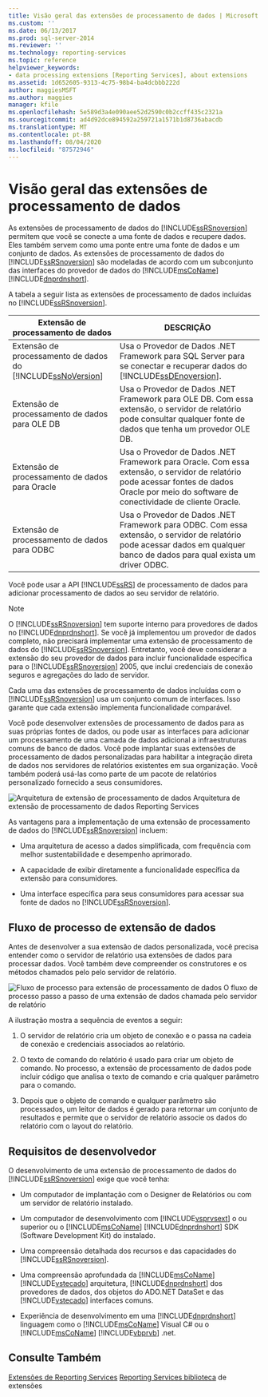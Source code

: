 ```yaml
---
title: Visão geral das extensões de processamento de dados | Microsoft Docs
ms.custom: ''
ms.date: 06/13/2017
ms.prod: sql-server-2014
ms.reviewer: ''
ms.technology: reporting-services
ms.topic: reference
helpviewer_keywords:
- data processing extensions [Reporting Services], about extensions
ms.assetid: 1d652605-9313-4c75-98b4-ba4dcbbb222d
author: maggiesMSFT
ms.author: maggies
manager: kfile
ms.openlocfilehash: 5e589d3a4e090aee52d2590c0b2ccff435c2321a
ms.sourcegitcommit: ad4d92dce894592a259721a1571b1d8736abacdb
ms.translationtype: MT
ms.contentlocale: pt-BR
ms.lasthandoff: 08/04/2020
ms.locfileid: "87572946"
---
```

# <a name="data-processing-extensions-overview"></a>Visão geral das extensões de processamento de dados
  As extensões de processamento de dados do [!INCLUDE[ssRSnoversion](../../../includes/ssrsnoversion-md.md)] permitem que você se conecte a uma fonte de dados e recupere dados. Eles também servem como uma ponte entre uma fonte de dados e um conjunto de dados. As extensões de processamento de dados do [!INCLUDE[ssRSnoversion](../../../includes/ssrsnoversion-md.md)] são modeladas de acordo com um subconjunto das interfaces do provedor de dados do [!INCLUDE[msCoName](../../../includes/msconame-md.md)] [!INCLUDE[dnprdnshort](../../../includes/dnprdnshort-md.md)].

 A tabela a seguir lista as extensões de processamento de dados incluídas no [!INCLUDE[ssRSnoversion](../../../includes/ssrsnoversion-md.md)].

|Extensão de processamento de dados|DESCRIÇÃO|
|-------------------------------|-----------------|
|Extensão de processamento de dados do [!INCLUDE[ssNoVersion](../../../includes/ssnoversion-md.md)]|Usa o Provedor de Dados .NET Framework para SQL Server para se conectar e recuperar dados do [!INCLUDE[ssDEnoversion](../../../includes/ssdenoversion-md.md)].|
|Extensão de processamento de dados para OLE DB|Usa o Provedor de Dados .NET Framework para OLE DB. Com essa extensão, o servidor de relatório pode consultar qualquer fonte de dados que tenha um provedor OLE DB.|
|Extensão de processamento de dados para Oracle|Usa o Provedor de Dados .NET Framework para Oracle. Com essa extensão, o servidor de relatório pode acessar fontes de dados Oracle por meio do software de conectividade de cliente Oracle.|
|Extensão de processamento de dados para ODBC|Usa o Provedor de Dados .NET Framework para ODBC. Com essa extensão, o servidor de relatório pode acessar dados em qualquer banco de dados para qual exista um driver ODBC.|

 Você pode usar a API [!INCLUDE[ssRS](../../../includes/ssrs.md)] de processamento de dados para adicionar processamento de dados ao seu servidor de relatório.

> [!NOTE]
>  O [!INCLUDE[ssRSnoversion](../../../includes/ssrsnoversion-md.md)] tem suporte interno para provedores de dados no [!INCLUDE[dnprdnshort](../../../includes/dnprdnshort-md.md)]. Se você já implementou um provedor de dados completo, não precisará implementar uma extensão de processamento de dados do [!INCLUDE[ssRSnoversion](../../../includes/ssrsnoversion-md.md)]. Entretanto, você deve considerar a extensão do seu provedor de dados para incluir funcionalidade específica para o [!INCLUDE[ssRSnoversion](../../../includes/ssrsnoversion-md.md)] 2005, que inclui credenciais de conexão seguros e agregações do lado de servidor.

 Cada uma das extensões de processamento de dados incluídas com o [!INCLUDE[ssRSnoversion](../../../includes/ssrsnoversion-md.md)] usa um conjunto comum de interfaces. Isso garante que cada extensão implementa funcionalidade comparável.

 Você pode desenvolver extensões de processamento de dados para as suas próprias fontes de dados, ou pode usar as interfaces para adicionar um processamento de uma camada de dados adicional a infraestruturas comuns de banco de dados. Você pode implantar suas extensões de processamento de dados personalizadas para habilitar a integração direta de dados nos servidores de relatórios existentes em sua organização. Você também poderá usá-las como parte de um pacote de relatórios personalizado fornecido a seus consumidores.

 ![Arquitetura de extensão de processamento de dados](../../media/bk-dataprocess-extensions.gif "Arquitetura de extensão de processamento de dados") Arquitetura de extensão de processamento de dados Reporting Services

 As vantagens para a implementação de uma extensão de processamento de dados do [!INCLUDE[ssRSnoversion](../../../includes/ssrsnoversion-md.md)] incluem:

-   Uma arquitetura de acesso a dados simplificada, com frequência com melhor sustentabilidade e desempenho aprimorado.

-   A capacidade de exibir diretamente a funcionalidade específica da extensão para consumidores.

-   Uma interface específica para seus consumidores para acessar sua fonte de dados no [!INCLUDE[ssRSnoversion](../../../includes/ssrsnoversion-md.md)].

## <a name="data-extension-process-flow"></a>Fluxo de processo de extensão de dados
 Antes de desenvolver a sua extensão de dados personalizada, você precisa entender como o servidor de relatório usa extensões de dados para processar dados. Você também deve compreender os construtores e os métodos chamados pelo pelo servidor de relatório.

 ![Fluxo de processo para extensão de processamento de dados](../../media/bk-ext-01.gif "Fluxo de processo para a extensão de processamento de dados") O fluxo de processo passo a passo de uma extensão de dados chamada pelo servidor de relatório

 A ilustração mostra a sequência de eventos a seguir:

1.  O servidor de relatório cria um objeto de conexão e o passa na cadeia de conexão e credenciais associados ao relatório.

2.  O texto de comando do relatório é usado para criar um objeto de comando. No processo, a extensão de processamento de dados pode incluir código que analisa o texto de comando e cria qualquer parâmetro para o comando.

3.  Depois que o objeto de comando e qualquer parâmetro são processados, um leitor de dados é gerado para retornar um conjunto de resultados e permite que o servidor de relatório associe os dados do relatório com o layout do relatório.

## <a name="developer-requirements"></a>Requisitos de desenvolvedor
 O desenvolvimento de uma extensão de processamento de dados do [!INCLUDE[ssRSnoversion](../../../includes/ssrsnoversion-md.md)] exige que você tenha:

-   Um computador de implantação com o Designer de Relatórios ou com um servidor de relatório instalado.

-   Um computador de desenvolvimento com [!INCLUDE[vsprvsext](../../../includes/vsprvsext-md.md)] o ou superior ou o [!INCLUDE[msCoName](../../../includes/msconame-md.md)] [!INCLUDE[dnprdnshort](../../../includes/dnprdnshort-md.md)] SDK (Software Development Kit) do instalado.

-   Uma compreensão detalhada dos recursos e das capacidades do [!INCLUDE[ssRSnoversion](../../../includes/ssrsnoversion-md.md)].

-   Uma compreensão aprofundada da [!INCLUDE[msCoName](../../../includes/msconame-md.md)] [!INCLUDE[vstecado](../../../includes/vstecado-md.md)] arquitetura, [!INCLUDE[dnprdnshort](../../../includes/dnprdnshort-md.md)] dos provedores de dados, dos objetos do ADO.NET DataSet e das [!INCLUDE[vstecado](../../../includes/vstecado-md.md)] interfaces comuns.

-   Experiência de desenvolvimento em uma [!INCLUDE[dnprdnshort](../../../includes/dnprdnshort-md.md)] linguagem como o [!INCLUDE[msCoName](../../../includes/msconame-md.md)] Visual C# ou o [!INCLUDE[msCoName](../../../includes/msconame-md.md)] [!INCLUDE[vbprvb](../../../includes/vbprvb-md.md)] .net.

## <a name="see-also"></a>Consulte Também
 [Extensões de Reporting Services](../reporting-services-extensions.md) [Reporting Services biblioteca](../reporting-services-extension-library.md) de extensões



